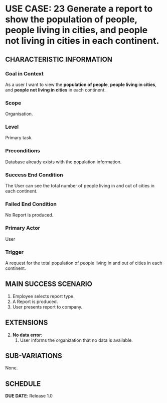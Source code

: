 # USE CASE: 23 Generate a report to show the population of people, people living in cities, and people not living in cities in each continent.

## CHARACTERISTIC INFORMATION

### Goal in Context

As a user I want to view the **population of people**, **people living in cities**, and **people not living in cities** in each continent.
### Scope

Organisation.

### Level

Primary task.

### Preconditions

Database already exists with the population information.

### Success End Condition

The User can see the total number of people living in and out of cities in each continent. 

### Failed End Condition

No Report is produced.

### Primary Actor

User

### Trigger

A request for the total population of people living in and out of cities in each continent.

## MAIN SUCCESS SCENARIO

1. Employee selects report type.
2. A Report is produced.
3. User presents report to company.

## EXTENSIONS

2. **No data error**:
    1. User informs the organization that no data is available.


## SUB-VARIATIONS

None.

## SCHEDULE

**DUE DATE**: Release 1.0